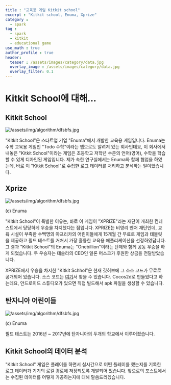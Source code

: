 ```yaml
---
title : "교육용 게임 Kitkit school"
excerpt : "Kitkit school, Enuma, Xprize"
category :
  - spark
tag :
  - spark
  - kitkit 
  - educational game
use_math : true
author_profile : true
header:
  teaser : /assets/images/category/data.jpg
  overlay_image : /assets/images/category/data.jpg
  overlay_filter: 0.1
---
```


# Kitkit School에 대해...

## Kitkit School

![/assets/img/algorithm/dfsbfs.jpg](/assets/img/algorithm/kk1.jpg)

"Kitkit School"은 스타트업 기업 "Enuma"에서 개발한 교육용 게임입니다. Enuma는 수학 교육용 게임인 "Todo 수학"이라는 앱으로도 알려져 있는 회사인데요, 이 회사에서 내놓은 "Kitkit School"이라는 게임은 초등학교 저학년 수준의 언어(영어), 수학을 학습할 수 있게 디자인된 게임입니다. 제가 속한 연구실에서는 Enuma와 함께 협업을 하였는데, 바로 이 "Kitkit School"로 수집한 로그 데이터를 처리하고 분석하는 일이었습니다. 

## Xprize

![/assets/img/algorithm/dfsbfs.jpg](/assets/img/algorithm/kk2.jpg)

(c) Enuma

"Kitkit School"이 특별한 이유는, 바로 이 게임이 "XPRIZE"라는 재단이 개최한 컨테스트에서 당당하게 우승을 차지했다는 점입니다. XPRIZE는 비영리 벤처 재단인데, 교육 시설이 부족한 수백명의 아프리카의 어린이들에게 15개월 간 무료로 게임과 태블릿을 제공하고 필드 테스트를 거쳐서 가장 훌륭한 교육용 애플리케이션을 선정하였답니다. 그 결과 "Kitkit School"의 Enuma는 "Onebillion"이라는 단체와 함께 공동 우승을 하게 되었습니다. 두 우승자는 테슬라의 CEO인 일론 머스크가 후원한 상금을 전달받았습니다. 

XPRIZE에서 우승을 차지한 "Kitkit Schhol"은 현재 깃허브에 그 소스 코드가 무료로 공개되어 있습니다. 소스 코드는 [여기](https://github.com/XPRIZE/GLEXP-Team-KitkitSchool)서 찾을 수 있습니다. Cocos2d로 만들었다고 하는데요, 안드로이드 스튜디오가 있으면 직접 빌드해서 apk 파일을 생성할 수 있습니다. 

## 탄자니아 어린이들

![/assets/img/algorithm/dfsbfs.jpg](/assets/img/algorithm/kk3.jpg)

(c) Enuma

필드 테스트는 2016년 ~ 2017년에 탄자니아의 두개의 학교에서 이루어졌습니다. 

## Kitkit School의 데이터 분석

"Kitkit School" 게임은 플레이를 하면서 실시간으로 어떤 플레이를 했는지를 기록한 로그 데이터가 기기의 로컬 경로에 저장되도록 개발되어 있습니다. 앞으로의 포스트에서는 수집된 데이터를 어떻게 가공하는지에 대해 말씀드리겠습니다.